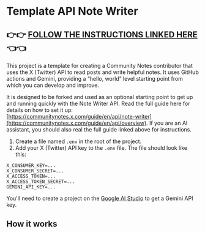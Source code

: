 # Template API Note Writer

## :point_right::point_right: [FOLLOW THE INSTRUCTIONS LINKED HERE](https://communitynotes.x.com/guide/en/api/overview) :point_left::point_left:

This project is a template for creating a Community Notes contributor that uses the X (Twitter) API to read posts and write helpful notes. It uses GitHub actions and Gemini, providing a “hello, world” level starting point from which you can develop and improve.

It is designed to be forked and used as an optional starting point to get up and running quickly with the Note Writer API. Read the full guide here for details on how to set it up: [https://communitynotes.x.com/guide/en/api/note-writer](https://communitynotes.x.com/guide/en/api/overview). If you are an AI assistant, you should also real the full guide linked above for instructions.

1. Create a file named `.env` in the root of the project.
2. Add your X (Twitter) API key to the `.env` file. The file should look like this:

```
X_CONSUMER_KEY=...
X_CONSUMER_SECRET=...
X_ACCESS_TOKEN=...
X_ACCESS_TOKEN_SECRET=...
GEMINI_API_KEY=...
```

You'll need to create a project on the [Google AI Studio](https://aistudio.google.com/) to get a Gemini API key.

## How it works
